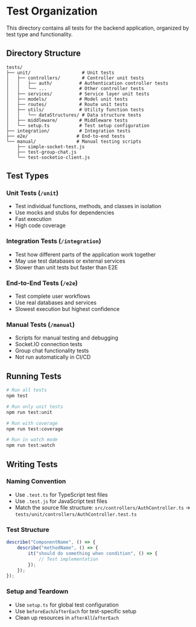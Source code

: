 # Test Organization

This directory contains all tests for the backend application, organized by test type and functionality.

## Directory Structure

```
tests/
├── unit/                   # Unit tests
│   ├── controllers/        # Controller unit tests
│   │   ├── auth/          # Authentication controller tests
│   │   └── ...            # Other controller tests
│   ├── services/          # Service layer unit tests
│   ├── models/            # Model unit tests
│   ├── routes/            # Route unit tests
│   ├── utils/             # Utility function tests
│   │   └── dataStructures/ # Data structure tests
│   ├── middleware/        # Middleware tests
│   └── setup.ts           # Test setup configuration
├── integration/           # Integration tests
├── e2e/                  # End-to-end tests
└── manual/               # Manual testing scripts
    ├── simple-socket-test.js
    ├── test-group-chat.js
    └── test-socketio-client.js
```

## Test Types

### Unit Tests (`/unit`)

- Test individual functions, methods, and classes in isolation
- Use mocks and stubs for dependencies
- Fast execution
- High code coverage

### Integration Tests (`/integration`)

- Test how different parts of the application work together
- May use test databases or external services
- Slower than unit tests but faster than E2E

### End-to-End Tests (`/e2e`)

- Test complete user workflows
- Use real databases and services
- Slowest execution but highest confidence

### Manual Tests (`/manual`)

- Scripts for manual testing and debugging
- Socket.IO connection tests
- Group chat functionality tests
- Not run automatically in CI/CD

## Running Tests

```bash
# Run all tests
npm test

# Run only unit tests
npm run test:unit

# Run with coverage
npm run test:coverage

# Run in watch mode
npm run test:watch
```

## Writing Tests

### Naming Convention

- Use `.test.ts` for TypeScript test files
- Use `.test.js` for JavaScript test files
- Match the source file structure: `src/controllers/AuthController.ts` → `tests/unit/controllers/AuthController.test.ts`

### Test Structure

```typescript
describe("ComponentName", () => {
	describe("methodName", () => {
		it("should do something when condition", () => {
			// Test implementation
		});
	});
});
```

### Setup and Teardown

- Use `setup.ts` for global test configuration
- Use `beforeEach`/`afterEach` for test-specific setup
- Clean up resources in `afterAll`/`afterEach`
